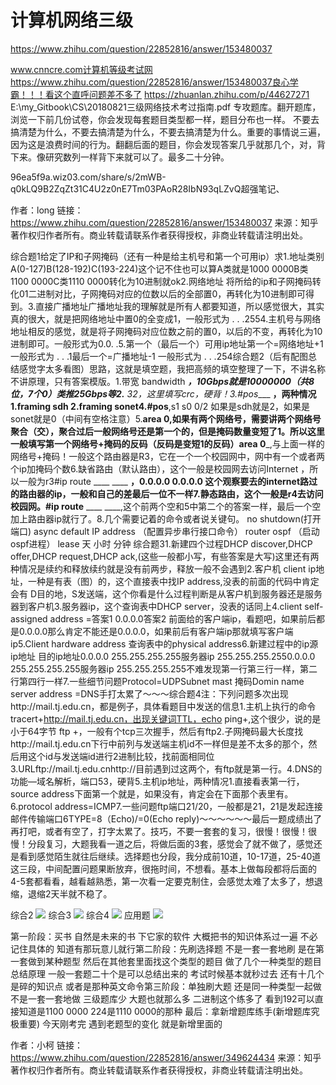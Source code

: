 # 计算机网络三级

https://www.zhihu.com/question/22852816/answer/153480037

www.cnncre.com计算机等级考试网
https://www.zhihu.com/question/22852816/answer/153480037良心学霸！！！看这个直呼问题差不多了
https://zhuanlan.zhihu.com/p/44627271
E:\my_Gitbook\CS\20180821三级网络技术考过指南.pdf
专攻题库。翻开题库，浏览一下前几份试卷，你会发现每套题目类型都一样，题目分布也一样。
不要去搞清楚为什么，不要去搞清楚为什么，不要去搞清楚为什么。重要的事情说三遍，因为这是浪费时间的行为。翻翻后面的题目，你会发现答案几乎就那几个，对，背下来。像研究数列一样背下来就可以了。最多二十分钟。

96ea5f9a.wiz03.com/share/s/2mWB-q0kLQ9B2ZqZt31C4U2z0nE7Tm03PAoR28IbN93qLZvQ超强笔记、

作者：long
链接：https://www.zhihu.com/question/22852816/answer/153480037
来源：知乎
著作权归作者所有。商业转载请联系作者获得授权，非商业转载请注明出处。

综合题1给定了IP和子网掩码（还有一种是给主机号和第一个可用ip）求1.地址类别  A(0-127)B(128-192)C(193-224)这个记不住也可以算A类就是1000 0000B类1100 0000C类1110 0000转化为10进制就ok2.网络地址 将所给的ip和子网掩码转化01二进制对比，子网掩码对应的位数以后的全部置0，再转化为10进制即可得到。3.直接广播地址广播地址我的理解就是所有人都要知道，所以感觉很大，其实真的很大，就是把网络地址中置0的全变成1，一般形式为 . . .2554.主机号与网络地址相反的感觉，就是将子网掩码对应位数之前的置0，以后的不变，再转化为10进制即可。一般形式为0.0. .5.第一个（最后一个）可用ip地址第一个=网络地址+1  一般形式为 . . .1最后一个=广播地址-1  一般形式为 . . .254综合题2（后有配图总结感觉字太多看图）思路，这就是填空题，我把高频的填空整理了一下，不讲名称不讲原理，只有答案模版。1.带宽 bandwidth _____，10Gbps就是10000000（共8位，7个0）类推25Gbps等2.____ 32，这里填写crc，硬背！3.#pos____  ____，两种情况1.framing sdh    2.framing sonet4.#pos____,s1 s0 0/2 如果是sdh就是2，如果是sonet就是0（中间有空格注意）5.____area 0,如果有两个网络号，需要讲两个网络号聚合（交），聚合过后一般网络号还是第一个的，但是掩码数量变短了1。所以这里一般填写第一个网络号+掩码的反码（反码是变短1的反码）area 0_____,与上面一样的网络号+掩码！一般这个路由器是R3，它在一个一个校园网中，网中有一个或者两个ip加掩码个数6.缺省路由（默认路由），这个一般是校园网去访问Internet ，所以一般为r3#ip route ____ ____ ____，0.0.0.0 0.0.0.0 这个观察要去的internet路过的路由器的ip，一般和自己的差最后一位不一样7.静态路由，这个一般是r4去访问校园网。#ip route____ ____ ____,这个前两个空和5中第二个的答案一样，最后一个空加上路由器ip就行了。8.几个需要记着的命令或者说关键句。   no shutdown(打开端口)   async default IP address （配置异步串行接口命令）   router ospf （启动ospf进程）   lease 天 小时 分钟 综合题31.新建四个过程DHCP discover,DHCP offer,DHCP request,DHCP ack,(这些一般都小写，有些答案是大写)这里还有两种情况是续约和释放续约就是没有前两步，释放一般不会遇到2.客户机 client ip地址，一种是有表（图）的，这个直接表中找IP address,没表的前面的代码中肯定会有 D目的地，S发送端，这个你看是什么过程判断是从客户机到服务器还是服务器到客户机3.服务器ip，这个查询表中DHCP server，没表的话同上4.client self-assigned address =答案1 0.0.0.0答案2 前面给的客户端ip，看题吧，如果前后都是0.0.0.0那么肯定不能还是0.0.0.0，如果前后有客户端ip那就填写客户端ip5.Client hardware address 查询表中的physical address6.新建过程中的ip源ip地址                          目的ip地址0.0.0.0                             255.255.255.255服务器ip                          255.255.255.2550.0.0.0                             255.255.255.255服务器ip                          255.255.255.255不难发现第一行第三行一样，第二行第四行一样7.一些细节问题Protocol=UDPSubnet mast 掩码Domin name server address =DNS手打太累了～～～综合题4注：下列问题多次出现http://mail.tj.edu.cn，都是例子，具体看题目中发送的信息1.主机上执行的命令  tracert+http://mail.tj.edu.cn，出现关键词TTL，echo  ping+,这个很少，说的是小于64字节  ftp +，一般有个tcp三次握手，然后有ftp2.子网掩码最大长度找http://mail.tj.edu.cn下行中前列与发送端主机id不一样但是差不太多的那个，然后用这个id与发送端id进行2进制比较，找前面相同位3.URLftp://mail.tj.edu.cnhttp://目前遇到过这两个，有ftp就是第一行。4.DNS的功能—域名解析，端口53，硬背5.主机ip地址，两种情况1.直接看表第一行，source address下面第一个就是，如果没有，肯定会在下面那个表里有。6.protocol address=ICMP7.一些问题ftp端口21/20，一般都是21，21是发起连接邮件传输端口6TYPE=8（Echo)/=0(Echo reply)～～～～～～最后一题成绩出了再打吧，或者有空了，打字太累了。技巧，不要一套套的复习，很慢！很慢！很慢！分段复习，大题我看一道之后，将做后面的3套，感觉会了就不做了，感觉还是看到感觉陌生就往后继续。选择题也分段，我分成前10道，10-17道，25-40道这三段，中间配置问题果断放弃，很拖时间，不想看。基本上做每段都将后面的4-5套都看看，越看越熟悉，第一次看一定要克制住，会感觉太难了太多了，想退缩，退缩2天半就不稳了。

综合2
![](_v_images/1548859724_13135.png)
综合3
![](_v_images/1548859740_19522.png)
综合4
![](_v_images/1548859758_12240.png)
应用题
![](_v_images/1548859779_17316.png)


第一阶段：买书 自然是未来的书 下它家的软件 大概把书的知识体系过一遍 不必记住具体的 知道有那玩意儿就行第二阶段：先刷选择题 不是一套一套地刷 是在第一套做到某种题型 然后在其他套里面找这个类型的题目 做了几个一种类型的题目 总结原理 一般一套题二十个是可以总结出来的 考试时候基本就秒过去 还有十几个是碎的知识点 或者是那种英文命令第三阶段：单独刷大题 还是同一种类型一起做 不是一套一套地做 三级题库少 大题也就那么多 二进制这个练多了 看到192可以直接知道是1100 0000  224是1110 0000的那种 最后：拿新增题库练手(新增题库究极重要) 今天刚考完 遇到老题型的变化 就是新增里面的

作者：小柯
链接：https://www.zhihu.com/question/22852816/answer/349624434
来源：知乎
著作权归作者所有。商业转载请联系作者获得授权，非商业转载请注明出处。
